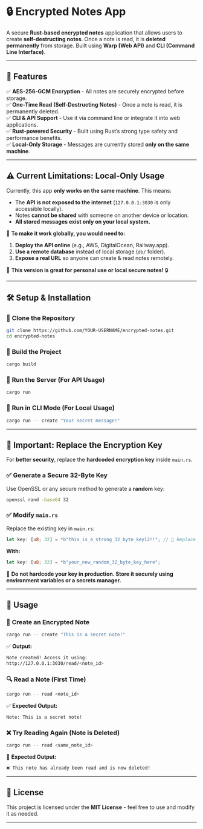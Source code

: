 # 🔒 Encrypted Notes App

A secure **Rust-based encrypted notes** application that allows users to create **self-destructing notes**. Once a note is read, it is **deleted permanently** from storage. Built using **Warp (Web API)** and **CLI (Command Line Interface)**.

---

## 🚀 Features

✅ **AES-256-GCM Encryption** - All notes are securely encrypted before storage.  
✅ **One-Time Read (Self-Destructing Notes)** - Once a note is read, it is permanently deleted.  
✅ **CLI & API Support** - Use it via command line or integrate it into web applications.  
✅ **Rust-powered Security** - Built using Rust’s strong type safety and performance benefits.  
✅ **Local-Only Storage** - Messages are currently stored **only on the same machine**.  

---

## ⚠️ **Current Limitations: Local-Only Usage**
Currently, this app **only works on the same machine**. This means:
- The **API is not exposed to the internet** (`127.0.0.1:3030` is only accessible locally).
- Notes **cannot be shared** with someone on another device or location.
- **All stored messages exist only on your local system.**

🔹 **To make it work globally, you would need to:**
1. **Deploy the API online** (e.g., AWS, DigitalOcean, Railway.app).
2. **Use a remote database** instead of local storage (`db/` folder).
3. **Expose a real URL** so anyone can create & read notes remotely.

📌 **This version is great for personal use or local secure notes!** 🔒

---

## 🛠 Setup & Installation

### 📌 **Clone the Repository**
```sh
git clone https://github.com/YOUR-USERNAME/encrypted-notes.git
cd encrypted-notes
```

### 📌 **Build the Project**
```sh
cargo build
```

### 📌 **Run the Server** (For API Usage)
```sh
cargo run
```

### 📌 **Run in CLI Mode** (For Local Usage)
```sh
cargo run -- create "Your secret message!"
```

---

## 🔑 Important: Replace the Encryption Key
For **better security**, replace the **hardcoded encryption key** inside `main.rs`.

### ✅ **Generate a Secure 32-Byte Key**
Use OpenSSL or any secure method to generate a **random** key:
```sh
openssl rand -base64 32
```

### ✅ **Modify `main.rs`**
Replace the existing key in `main.rs`:
```rust
let key: [u8; 32] = *b"this_is_a_strong_32_byte_key12!!"; // 🔴 Replace this!
```
**With:**
```rust
let key: [u8; 32] = *b"your_new_random_32_byte_key_here";
```
📌 **Do not hardcode your key in production. Store it securely using environment variables or a secrets manager.**

---

## 📌 Usage

### 📝 **Create an Encrypted Note**
```sh
cargo run -- create "This is a secret note!"
```
✅ **Output:**
```sh
Note created! Access it using:
http://127.0.0.1:3030/read/<note_id>
```

### 🔍 **Read a Note (First Time)**
```sh
cargo run -- read <note_id>
```
✅ **Expected Output:**
```sh
Note: This is a secret note!
```

### ❌ **Try Reading Again (Note is Deleted)**
```sh
cargo run -- read <same_note_id>
```
🚨 **Expected Output:**
```sh
❌ This note has already been read and is now deleted!
```

---

## 📜 License
This project is licensed under the **MIT License** - feel free to use and modify it as needed.

---
